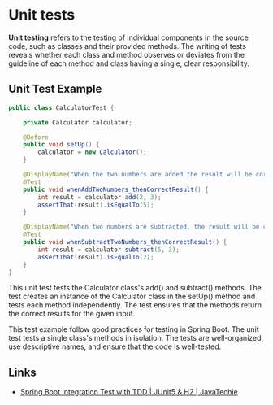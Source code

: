 # Unit tests

**Unit testing** refers to the testing of individual components in the source code, such as classes and their provided methods. The writing of tests reveals whether each class and method observes or deviates from the guideline of each method and class having a single, clear responsibility.

## Unit Test Example

```java
public class CalculatorTest {

    private Calculator calculator;

    @Before
    public void setUp() {
        calculator = new Calculator();
    }

    @DisplayName("When the two numbers are added the result will be correct")
    @Test
    public void whenAddTwoNumbers_thenCorrectResult() {
        int result = calculator.add(2, 3);
        assertThat(result).isEqualTo(5);
    }

    @DisplayName("When two numbers are subtracted, the result will be correct")
    @Test
    public void whenSubtractTwoNumbers_thenCorrectResult() {
        int result = calculator.subtract(5, 3);
        assertThat(result).isEqualTo(2);
    }
}
```

This unit test tests the Calculator class's add() and subtract() methods. The test creates an instance of the Calculator
class in the setUp() method and tests each method independently. The test ensures that the methods return the correct
results for the given input.

This test example follow good practices for testing in Spring Boot. The unit test tests a single class's methods in isolation. 
The tests are well-organized, use descriptive names, and ensure that the code is well-tested.

## Links
- [Spring Boot Integration Test with TDD | JUnit5 & H2 | JavaTechie](https://www.youtube.com/watch?v=Hh17JDpsKqc)


